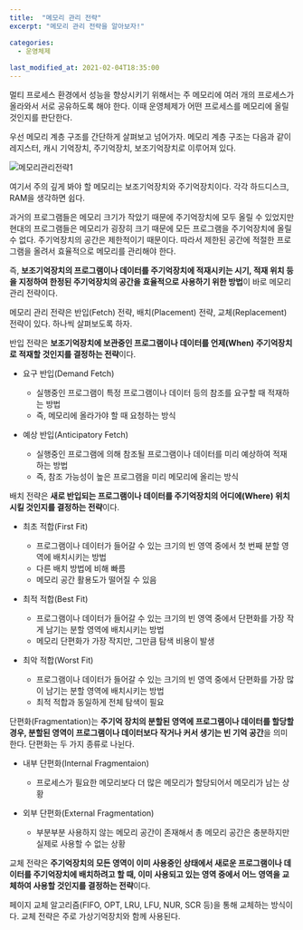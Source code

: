 ```yaml
---
title:  "메모리 관리 전략"
excerpt: "메모리 관리 전략을 알아보자!"

categories:
  - 운영체제
  
last_modified_at: 2021-02-04T18:35:00
---
```


멀티 프로세스 환경에서 성능을 향상시키기 위해서는 주 메모리에 여러 개의 프로세스가 올라와서 서로 공유하도록 해야 한다. 이때 운영체제가 어떤 프로세스를 메모리에 올릴 것인지를 판단한다.  

우선 메모리 계층 구조를 간단하게 살펴보고 넘어가자. 메모리 계층 구조는 다음과 같이 레지스터, 캐시 기억장치, 주기억장치, 보조기억장치로 이루어져 있다.  

![메모리관리전략1](https://user-images.githubusercontent.com/53072057/106848738-e251d800-66f4-11eb-8eb0-7fcea7bacfb1.JPG)  

여기서 주의 깊게 봐야 할 메모리는 보조기억장치와 주기억장치이다. 각각 하드디스크, RAM을 생각하면 쉽다.  

과거의 프로그램들은 메모리 크기가 작았기 때문에 주기억장치에 모두 올릴 수 있었지만 현대의 프로그램들은 메모리가 굉장히 크기 때문에 모든 프로그램을 주기억장치에 올릴 수 없다. 주기억장치의 공간은 제한적이기 때문이다. 따라서 제한된 공간에 적절한 프로그램을 올려서 효율적으로 메모리를 관리해야 한다.  

즉, **보조기억장치의 프로그램이나 데이터를 주기억장치에 적재시키는 시기, 적재 위치 등을 지정하여 한정된 주기억장치의 공간을 효율적으로 사용하기 위한 방법**이 바로 메모리 관리 전략이다.  

메모리 관리 전략은 반입(Fetch) 전략, 배치(Placement) 전략, 교체(Replacement) 전략이 있다. 하나씩 살펴보도록 하자.  

반입 전략은 **보조기억장치에 보관중인 프로그램이나 데이터를 언제(When) 주기억장치로 적재할 것인지를 결정하는 전략**이다.  

* 요구 반입(Demand Fetch)  
	- 실행중인 프로그램이 특정 프로그램이나 데이터 등의 참조를 요구할 때 적재하는 방법  
	- 즉, 메모리에 올라가야 할 때 요청하는 방식  
	
* 예상 반입(Anticipatory Fetch)  
	- 실행중인 프로그램에 의해 참조될 프로그램이나 데이터를 미리 예상하여 적재하는 방법  
	- 즉, 참조 가능성이 높은 프로그램을 미리 메모리에 올리는 방식  
	
배치 전략은 **새로 반입되는 프로그램이나 데이터를 주기억장치의 어디에(Where) 위치시킬 것인지를 결정하는 전략**이다.  

* 최초 적합(First Fit)  
	- 프로그램이나 데이터가 들어갈 수 있는 크기의 빈 영역 중에서 첫 번째 분할 영역에 배치시키는 방법  
	- 다른 배치 방법에 비해 빠름  
	- 메모리 공간 활용도가 떨어질 수 있음  

* 최적 적합(Best Fit)  
	- 프로그램이나 데이터가 들어갈 수 있는 크기의 빈 영역 중에서 단편화를 가장 작게 남기는 분할 영역에 배치시키는 방법  
	- 메모리 단편화가 가장 작지만, 그만큼 탐색 비용이 발생  
	
* 최악 적합(Worst Fit)  
	- 프로그램이나 데이터가 들어갈 수 있는 크기의 빈 영역 중에서 단편화를 가장 많이 남기는 분할 영역에 배치시키는 방법  
	- 최적 적합과 동일하게 전체 탐색이 필요  
	
단편화(Fragmentation)는 **주기억 장치의 분할된 영역에 프로그램이나 데이터를 할당할 경우, 분할된 영역이 프로그램이나 데이터보다 작거나 커서 생기는 빈 기억 공간**을 의미한다. 단편화는 두 가지 종류로 나뉜다.  

* 내부 단편화(Internal Fragmentaion)  
	- 프로세스가 필요한 메모리보다 더 많은 메모리가 할당되어서 메모리가 남는 상황  

* 외부 단편화(External Fragmentation)  
	- 부분부분 사용하지 않는 메모리 공간이 존재해서 총 메모리 공간은 충분하지만 실제로 사용할 수 없는 상황  
	
교체 전략은 **주기억장치의 모든 영역이 이미 사용중인 상태에서 새로운 프로그램이나 데이터를 주기억장치에 배치하려고 할 때, 이미 사용되고 있는 영역 중에서 어느 영역을 교체하여 사용할 것인지를 결정하는 전략**이다.  

페이지 교체 알고리즘(FIFO, OPT, LRU, LFU, NUR, SCR 등)을 통해 교체하는 방식이다. 교체 전략은 주로 가상기억장치와 함께 사용된다.  
